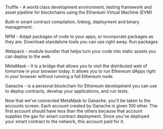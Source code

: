 Truffle - 
A world class development environment, 
testing framework and asset pipeline for blockchains using the Ethereum Virtual Machine (EVM)

Built-in smart contract compilation, linking, deployment and binary management.

NPM -
Adapt packages of code to your apps, or incorporate packages as they are.
Download standalone tools you can use right away.
Run packages

Webpack - 
module bundler that helps turn your code into static assets you can deploy to the web

MetaMask -
It is a bridge that allows you to visit the distributed web of tomorrow in your browser today.
It allows you to run Ethereum dApps right in your browser without running a full Ethereum node.

Ganache - 
is a personal blockchain for Ethereum development you can use to deploy contracts, 
develop your applications, and run tests.


Now that we've connected MetaMask to Ganache, you'll be taken to the accounts screen. Each account created by Ganache is given 100 ether. The first account should have less than the others because that account supplies the gas for smart contract deployment. Since you've deployed your smart contract to the network, this account paid for it.
